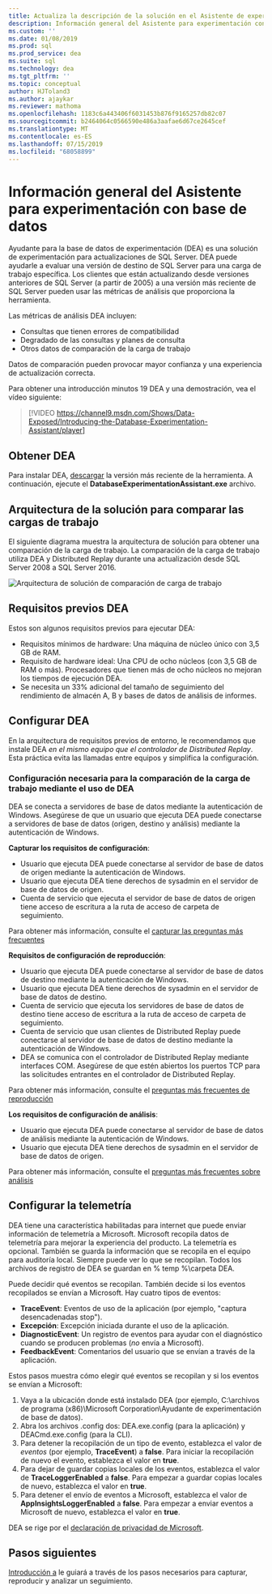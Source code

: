 ```yaml
---
title: Actualiza la descripción de la solución en el Asistente de experimentación de base de datos para SQL Server
description: Información general del Asistente para experimentación con base de datos
ms.custom: ''
ms.date: 01/08/2019
ms.prod: sql
ms.prod_service: dea
ms.suite: sql
ms.technology: dea
ms.tgt_pltfrm: ''
ms.topic: conceptual
author: HJToland3
ms.author: ajaykar
ms.reviewer: mathoma
ms.openlocfilehash: 1183c6a443406f6031453b876f9165257db82c07
ms.sourcegitcommit: b2464064c0566590e486a3aafae6d67ce2645cef
ms.translationtype: MT
ms.contentlocale: es-ES
ms.lasthandoff: 07/15/2019
ms.locfileid: "68058899"
---
```

# <a name="overview-of-database-experimentation-assistant"></a>Información general del Asistente para experimentación con base de datos

Ayudante para la base de datos de experimentación (DEA) es una solución de experimentación para actualizaciones de SQL Server. DEA puede ayudarle a evaluar una versión de destino de SQL Server para una carga de trabajo específica. Los clientes que están actualizando desde versiones anteriores de SQL Server (a partir de 2005) a una versión más reciente de SQL Server pueden usar las métricas de análisis que proporciona la herramienta. 

Las métricas de análisis DEA incluyen:
- Consultas que tienen errores de compatibilidad
- Degradado de las consultas y planes de consulta
- Otros datos de comparación de la carga de trabajo

Datos de comparación pueden provocar mayor confianza y una experiencia de actualización correcta.

Para obtener una introducción minutos 19 DEA y una demostración, vea el vídeo siguiente:

> [!VIDEO https://channel9.msdn.com/Shows/Data-Exposed/Introducing-the-Database-Experimentation-Assistant/player]

## <a name="get-dea"></a>Obtener DEA

Para instalar DEA, [descargar](https://www.microsoft.com/download/details.aspx?id=54090) la versión más reciente de la herramienta. A continuación, ejecute el **DatabaseExperimentationAssistant.exe** archivo.

## <a name="solution-architecture-for-comparing-workloads"></a>Arquitectura de la solución para comparar las cargas de trabajo

El siguiente diagrama muestra la arquitectura de solución para obtener una comparación de la carga de trabajo. La comparación de la carga de trabajo utiliza DEA y Distributed Replay durante una actualización desde SQL Server 2008 a SQL Server 2016.

![Arquitectura de solución de comparación de carga de trabajo](./media/database-experimentation-assistant-overview/dea-overview-compare-solution-architecture.png)

## <a name="dea-prerequisites"></a>Requisitos previos DEA

Estos son algunos requisitos previos para ejecutar DEA:
- Requisitos mínimos de hardware: Una máquina de núcleo único con 3,5 GB de RAM.
- Requisito de hardware ideal: Una CPU de ocho núcleos (con 3,5 GB de RAM o más). Procesadores que tienen más de ocho núcleos no mejoran los tiempos de ejecución DEA.
- Se necesita un 33% adicional del tamaño de seguimiento del rendimiento de almacén A, B y bases de datos de análisis de informes.

## <a name="configure-dea"></a>Configurar DEA

En la arquitectura de requisitos previos de entorno, le recomendamos que instale DEA *en el mismo equipo que el controlador de Distributed Replay*. Esta práctica evita las llamadas entre equipos y simplifica la configuración.

### <a name="required-configuration-for-workload-comparison-by-using-dea"></a>Configuración necesaria para la comparación de la carga de trabajo mediante el uso de DEA

DEA se conecta a servidores de base de datos mediante la autenticación de Windows. Asegúrese de que un usuario que ejecuta DEA puede conectarse a servidores de base de datos (origen, destino y análisis) mediante la autenticación de Windows.

**Capturar los requisitos de configuración**:

*   Usuario que ejecuta DEA puede conectarse al servidor de base de datos de origen mediante la autenticación de Windows.
*   Usuario que ejecuta DEA tiene derechos de sysadmin en el servidor de base de datos de origen.
*   Cuenta de servicio que ejecuta el servidor de base de datos de origen tiene acceso de escritura a la ruta de acceso de carpeta de seguimiento.

Para obtener más información, consulte el [capturar las preguntas más frecuentes](database-experimentation-assistant-capture-trace.md#frequently-asked-questions-about-trace-capture)

**Requisitos de configuración de reproducción**: 

*   Usuario que ejecuta DEA puede conectarse al servidor de base de datos de destino mediante la autenticación de Windows.
*   Usuario que ejecuta DEA tiene derechos de sysadmin en el servidor de base de datos de destino.
*   Cuenta de servicio que ejecuta los servidores de base de datos de destino tiene acceso de escritura a la ruta de acceso de carpeta de seguimiento.
*   Cuenta de servicio que usan clientes de Distributed Replay puede conectarse al servidor de base de datos de destino mediante la autenticación de Windows.
*   DEA se comunica con el controlador de Distributed Replay mediante interfaces COM. Asegúrese de que estén abiertos los puertos TCP para las solicitudes entrantes en el controlador de Distributed Replay.

Para obtener más información, consulte el [preguntas más frecuentes de reproducción](database-experimentation-assistant-replay-trace.md#frequently-asked-questions-about-trace-replay)

**Los requisitos de configuración de análisis**: 

*   Usuario que ejecuta DEA puede conectarse al servidor de base de datos de análisis mediante la autenticación de Windows.
*   Usuario que ejecuta DEA tiene derechos de sysadmin en el servidor de base de datos de origen.

Para obtener más información, consulte el [preguntas más frecuentes sobre análisis](database-experimentation-assistant-create-report.md#frequently-asked-questions-about-analysis-reports)

## <a name="set-up-telemetry"></a>Configurar la telemetría

DEA tiene una característica habilitadas para internet que puede enviar información de telemetría a Microsoft. Microsoft recopila datos de telemetría para mejorar la experiencia del producto. La telemetría es opcional. También se guarda la información que se recopila en el equipo para auditoría local. Siempre puede ver lo que se recopilan. Todos los archivos de registro de DEA se guardan en % temp %\\carpeta DEA.

Puede decidir qué eventos se recopilan. También decide si los eventos recopilados se envían a Microsoft. Hay cuatro tipos de eventos:

*   **TraceEvent**: Eventos de uso de la aplicación (por ejemplo, "captura desencadenadas stop").
*   **Excepción**: Excepción iniciada durante el uso de la aplicación.
*   **DiagnosticEvent**: Un registro de eventos para ayudar con el diagnóstico cuando se producen problemas (*no* envía a Microsoft).
*   **FeedbackEvent**: Comentarios del usuario que se envían a través de la aplicación.

Estos pasos muestra cómo elegir qué eventos se recopilan y si los eventos se envían a Microsoft:

1.  Vaya a la ubicación donde está instalado DEA (por ejemplo, C:\\archivos de programa (x86)\\Microsoft Corporation\\Ayudante de experimentación de base de datos).
2.  Abra los archivos .config dos: DEA.exe.config (para la aplicación) y DEACmd.exe.config (para la CLI).
3.  Para detener la recopilación de un tipo de evento, establezca el valor de *eventos* (por ejemplo, **TraceEvent**) a **false**. Para iniciar la recopilación de nuevo el evento, establezca el valor en **true**.
4.  Para dejar de guardar copias locales de los eventos, establezca el valor de **TraceLoggerEnabled** a **false**. Para empezar a guardar copias locales de nuevo, establezca el valor en **true**.
5.  Para detener el envío de eventos a Microsoft, establezca el valor de **AppInsightsLoggerEnabled** a **false**. Para empezar a enviar eventos a Microsoft de nuevo, establezca el valor en **true**.

DEA se rige por el [declaración de privacidad de Microsoft](https://aka.ms/dea-privacy).

## <a name="next-steps"></a>Pasos siguientes

[Introducción a](database-experimentation-assistant-get-started.md) le guiará a través de los pasos necesarios para capturar, reproducir y analizar un seguimiento.
